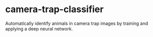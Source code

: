 # camera-trap-classifier
Automatically identify animals in camera trap images by training and applying a deep neural network.
